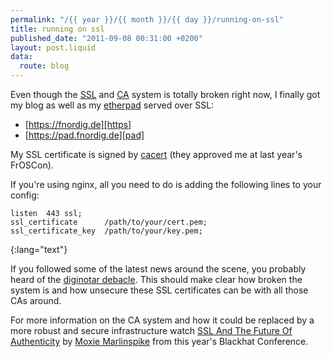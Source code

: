 ```yaml
---
permalink: "/{{ year }}/{{ month }}/{{ day }}/running-on-ssl"
title: running on ssl
published_date: "2011-09-08 00:31:00 +0200"
layout: post.liquid
data:
  route: blog
---
```

Even though the [SSL][] and [CA][] system is totally broken right now, I finally got my blog as well as my [etherpad][] served over SSL:

* [https://fnordig.de][https]
* [https://pad.fnordig.de][pad]

My SSL certificate is signed by [cacert][] (they approved me at last year's FrOSCon).

If you're using nginx, all you need to do is adding the following lines to your config:

    listen  443 ssl;
    ssl_certificate      /path/to/your/cert.pem;
    ssl_certificate_key  /path/to/your/key.pem;
{:lang="text"}


If you followed some of the latest news around the scene, you probably heard of the [diginotar debacle][diginotar]. This should make clear how broken the system is and how unsecure these SSL certificates can be with all those CAs around.

For more information on the CA system and how it could be replaced by a more robust and secure infrastructure watch [SSL And The Future Of Authenticity][blackhat] by [Moxie Marlinspike][moxie] from this year's Blackhat Conference.

[cacert]: http://www.cacert.org/
[ssl]: http://en.wikipedia.org/wiki/Secure_Sockets_Layer
[blackhat]: http://www.youtube.com/watch?v=Z7Wl2FW2TcA
[diginotar]: https://blog.torproject.org/blog/diginotar-debacle-and-what-you-should-do-about-it
[ca]: http://en.wikipedia.org/wiki/Certificate_authority
[etherpad]: https://github.com/Pita/etherpad-lite
[pad]: https://pad.fnordig.de/
[https]: https://fnordig.de/
[moxie]: http://www.thoughtcrime.org/
